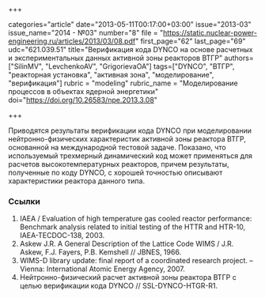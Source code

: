 +++

categories="article"
date="2013-05-11T00:17:00+03:00"
issue="2013-03"
issue_name="2014 - №03"
number="8"
file = "https://static.nuclear-power-engineering.ru/articles/2013/03/08.pdf"
first_page="62"
last_page="69"
udc="621.039.51"
title="Верификация кода DYNCO на основе расчетных и экспериментальных данных активной зоны реакторов ВТГР"
authors=["SilinMV", "LevchenkoAV", "GrigorievaOA"]
tags=["DYNCO", "ВТГР", "реакторная установка", "активная зона", "моделирование", "верификация"]
rubric = "modeling"
rubric_name = "Моделирование процессов в объектах ядерной энергетики"
doi="https://doi.org/10.26583/npe.2013.3.08"

+++

Приводятся результаты верификации кода DYNCO при моделировании нейтронно-физических характеристик активной зоны реактора ВТГР, основанной на международной тестовой задаче. Показано, что используемый трехмерный динамический код может применяться для расчетов высокотемпературных реакторов, причем результаты, полученные по коду DYNCO, с хорошей точностью описывают характеристики реактора данного типа.

### Ссылки

1. IAEA / Evaluation of high temperature gas cooled reactor performance: Benchmark analysis related to initial testing of the HTTR and HTR-10, IAEA-TECDOC-138, 2003.
2. Askew J.R. A General Description of the Lattice Code WIMS / J.R. Askew, F.J. Fayers, P.B. Kemshell // JBNES, 1966.
3. WIMS-D library update: final report of a coordinated research project. – Vienna: International Atomic Energy Agency, 2007.
4. Нейтронно-физический расчет активной зоны реактора ВТГР с целью верификации кода DYNCO // SSL-DYNCO-HTGR-R1.